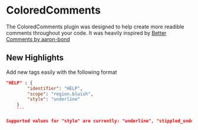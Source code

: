 # ColoredComments
The ColoredComments plugin was designed to help create more readible comments throughout your code. It was heavily inspired by [Better Comments by aaron-bond
](https://github.com/aaron-bond/better-comments)

## New Highlights
Add new tags easily with the following format

```json
"HELP" : {
        "identifier": "HELP",
        "scope": "region.bluish",
        "style": "underline"
    }
    ```

Supported values for "style" are currently: "underline", "stippled_underline"